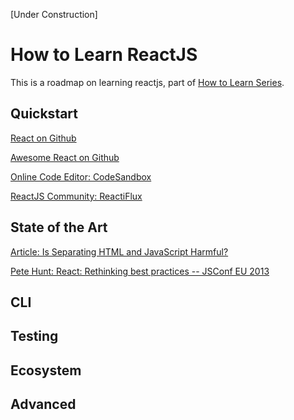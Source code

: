[Under Construction]

# How to Learn ReactJS
This is a roadmap on learning reactjs, part of [How to Learn Series](https://github.com/hlltarakci/howToLearnSeries).


## Quickstart
[React on Github](https://github.com/facebook/react "ReactJS Repo")

[Awesome React on Github](https://github.com/enaqx/awesome-react "Awesome React")

[Online Code Editor: CodeSandbox](https://codesandbox.io/ "Online Code Editor")

[ReactJS Community: ReactiFlux](https://www.reactiflux.com/ "ReactJS Community")

## State of the Art
[Article: Is Separating HTML and JavaScript Harmful?](https://www.bitnative.com/2015/03/18/is-separating-html-and-javascript-harmful/ "Is Separating HTML and JavaScript Harmful?")

[Pete Hunt: React: Rethinking best practices -- JSConf EU 2013](https://www.youtube.com/watch?v=x7cQ3mrcKaY "Rethinking best practices")

## CLI

## Testing

## Ecosystem

## Advanced 





